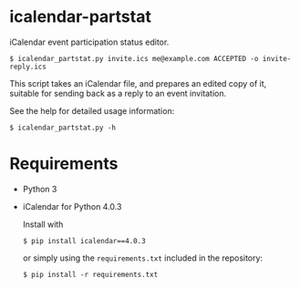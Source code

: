 # icalendar-partstat

iCalendar event participation status editor.

```
$ icalendar_partstat.py invite.ics me@example.com ACCEPTED -o invite-reply.ics
```

This script takes an iCalendar file, and prepares an edited copy of it, suitable for sending back as a reply to an event invitation. 

See the help for detailed usage information:

```
$ icalendar_partstat.py -h
```

# Requirements

- Python 3

- iCalendar for Python 4.0.3
  
  Install with
  
  ```
  $ pip install icalendar==4.0.3
  ```
  
  or simply using the `requirements.txt` included in the repository:
  
  ```
  $ pip install -r requirements.txt
  ```
